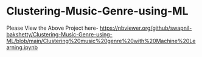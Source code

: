 # Clustering-Music-Genre-using-ML

Please View the Above Project here-
https://nbviewer.org/github/swapnil-bakshetty/Clustering-Music-Genre-using-ML/blob/main/Clustering%20music%20genre%20with%20Machine%20Learning.ipynb
